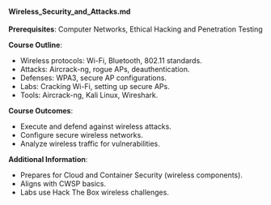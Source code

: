 #### Wireless_Security_and_Attacks.md
**Prerequisites**: Computer Networks, Ethical Hacking and Penetration Testing  

**Course Outline**:  
- Wireless protocols: Wi-Fi, Bluetooth, 802.11 standards.  
- Attacks: Aircrack-ng, rogue APs, deauthentication.  
- Defenses: WPA3, secure AP configurations.  
- Labs: Cracking Wi-Fi, setting up secure APs.  
- Tools: Aircrack-ng, Kali Linux, Wireshark.  

**Course Outcomes**:  
- Execute and defend against wireless attacks.  
- Configure secure wireless networks.  
- Analyze wireless traffic for vulnerabilities.  

**Additional Information**:  
- Prepares for Cloud and Container Security (wireless components).  
- Aligns with CWSP basics.  
- Labs use Hack The Box wireless challenges.